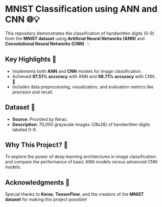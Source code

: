 # MNIST Classification using ANN and CNN 🌐💡

This repository demonstrates the classification of handwritten digits (0-9) from the **MNIST dataset** using **Artificial Neural Networks (ANN)** and **Convolutional Neural Networks (CNN)**. ✨

## Key Highlights 🔎
- Implements both **ANN** and **CNN** models for image classification.
- Achieved **97.51% accuracy** with ANN and **98.71% accuracy** with CNN. 🚀
- Includes data preprocessing, visualization, and evaluation metrics like precision and recall.

## Dataset 📃
- **Source**: Provided by Keras.
- **Description**: 70,000 grayscale images (28x28) of handwritten digits labeled 0-9.

## Why This Project? 🤔
To explore the power of deep learning architectures in image classification and compare the performance of basic ANN models versus advanced CNN models.

## Acknowledgments 👏
Special thanks to **Keras**, **TensorFlow**, and the creators of the **MNIST dataset** for making this project possible!
